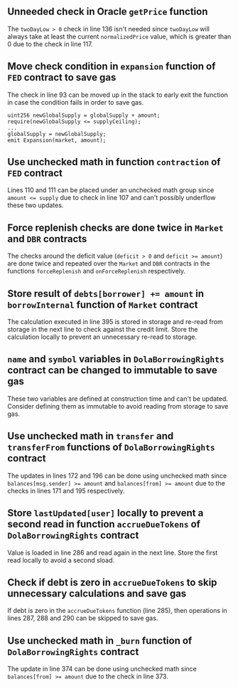 ## Unneeded check in Oracle `getPrice` function

The `twoDayLow > 0` check in line 136 isn't needed since `twoDayLow` will always take at least the current `normalizedPrice` value, which is greater than 0 due to the check in line 117.

## Move check condition in `expansion` function of `FED` contract to save gas

The check in line 93 can be moved up in the stack to early exit the function in case the condition fails in order to save gas. 

```
uint256 newGlobalSupply = globalSupply + amount;
require(newGlobalSupply <= supplyCeiling);
...
globalSupply = newGlobalSupply;
emit Expansion(market, amount);
```

## Use unchecked math in function `contraction` of `FED` contract

Lines 110 and 111 can be placed under an unchecked math group since `amount <= supply` due to check in line 107 and can't possibly underflow these two updates.

## Force replenish checks are done twice in `Market` and `DBR` contracts

The checks around the deficit value (`deficit > 0` and `deficit >= amount`) are done twice and repeated over the `Market` and `DBR` contracts in the functions `forceReplenish` and `onForceReplenish` respectively. 

## Store result of `debts[borrower] += amount` in `borrowInternal` function of `Market` contract

The calculation executed in line 395 is stored in storage and re-read from storage in the next line to check against the credit limit. Store the calculation locally to prevent an unnecessary re-read to storage.

## `name` and `symbol` variables in `DolaBorrowingRights` contract can be changed to immutable to save gas

These two variables are defined at construction time and can't be updated. Consider defining them as immutable to avoid reading from storage to save gas.

## Use unchecked math in `transfer` and `transferFrom` functions of `DolaBorrowingRights` contract

The updates in lines 172 and 196 can be done using unchecked math since `balances[msg.sender] >= amount` and `balances[from] >= amount` due to the checks in lines 171 and 195 respectively.

## Store `lastUpdated[user]` locally to prevent a second read in function `accrueDueTokens` of `DolaBorrowingRights` contract

Value is loaded in line 286 and read again in the next line. Store the first read locally to avoid a second sload.

## Check if debt is zero in `accrueDueTokens` to skip unnecessary calculations and save gas 

If debt is zero in the `accrueDueTokens` function (line 285), then operations in lines 287, 288 and 290 can be skipped to save gas.

## Use unchecked math in `_burn` function of `DolaBorrowingRights` contract

The update in line 374 can be done using unchecked math since `balances[from] >= amount` due to the check in line 373.
